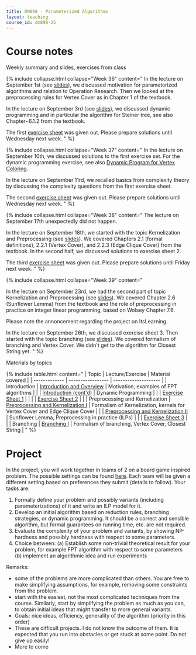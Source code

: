 ```yaml
---
title: DM898 - Parameterized Algorithms
layout: teaching
course_id: dm898-25
---
```


# Course notes

Weekly summary and slides, exercises from class

{% include collapse.html collapse="Week 36" content="
In the lecture on September 1st (see [slides](lecture1.pdf)), we discussed motivation for parameterized algorithms
and relation to Operation Research. Then we looked at the preprocessing rules for Vertex Cover as in Chapter 1 of the textbook.

In the lecture on September 3rd (see [slides](lecture2.pdf)), we discussed dynamic programming and in particular the algorithm for Steiner tree, see also Chapter~6.1.2 from the textbook.

The first [exercise sheet](exer1.pdf) was given out. Please prepare solutions until Wednesday next week.
" %}

{% include collapse.html collapse="Week 37" content="
In the lecture on September 10th, we discussed solutions to the first exercise set.
For the dynamic programming exercise, see also [Dynamic Program for Vertex Coloring](solution-coloring-dp.pdf).

In the lecture on September 11rd, we recalled basics from complexity theory by discussing the complexity questions from the first exercise sheet.

The second [exercise sheet](exer2.pdf) was given out. Please prepare solutions until Wednesday next week.
" %}

{% include collapse.html collapse="Week 38" content="
The lecture on September 17th unexpectedly did not happen.

In the lecture on September 18th, we started with the topic Kernelization and Preprocessing (see [slides](lecture3.pdf)). We covered Chapters 2.1 (formal definitions), 2.2.1 (Vertex Cover), and 2.2.3 (Edge Clique Cover) from the textbook. In the second half, we discussed solutions to exercise sheet 2.

The third [exercise sheet](exer3.pdf) was given out. Please prepare solutions until Friday next week.
" %}

{% include collapse.html collapse="Week 39" content="

In the lecture on September 23rd, we had the second part of topic Kernelization and Preprocessing (see [slides](lecture4.pdf)). We covered Chapter 2.6 (Sunflower Lemma) from the textbook and the role of preprocessing in practice on integer linear programming, based on Wolsey Chapter 7.6.

Please note the annoncement regarding the project on ItsLearning.

In the lecture on September 26th, we discussed exercise sheet 3. Then started with the topic branching (see [slides](lecture5.pdf)). We covered formalism of branching and Vertex Cover. We didn't get to the algorithm for Closest String yet.
" %}

Materials by topics

{% include table.html content="
| Topic         | Lecture/Exercise          |  Material covered    |
| ------------- | ----------------- | -------------------- |
| Introduction  | [Introduction and Overview](lecture1.pdf) | Motivation, examples of FPT algorithms |
|               | [Introduction (cont'd)](lecture2.pdf) | Dynamic Programming |
|               | [Exercise Sheet 1](exer1.pdf) |  |
|               | [Exercise Sheet 2](exer2.pdf) |  |
| Preprocessing and Kernelization  | [Preprocessing and Kernelization I](lecture3.pdf) | Formalism of Kernelization, kernels for Vertex Cover and Edge Clique Cover |
|               | [Preprocessing and Kernelization II](lecture4.pdf) | Sunflower Lemma, Preprocessing in practice (ILPs) |
|               | [Exercise Sheet 3](exer3.pdf) |  |
| Branching     | [Branching I](lecture5.pdf) | Formalism of branching, Vertex Cover, Closest String |
"
%}


# Project

In the project, you will work together in teams of 2 on a board game inspired problem.
The possible settings can be found [here](project). Each team will be given a different setting based on preferences they submit (details to follow).
Your tasks are:

1. Formally define your problem and possibly variants (including parameterizations) of it and write an ILP model for it.
2. Develop an initial algorithm based on reduction rules, branching strategies, or dynamic programming.
It should be a correct and sensible algorithm, but formal guarantees on running time, etc. are not required.
3. Evaluate the complexity of your problem and variants, by showing NP-hardness and possibly hardness with respect to some parameters. 
4. Choice between: (a) Establish some non-trivial theoretical result for your problem, for example FPT algorithm with respect to some parameters (b) implement an algorithmic idea and run experiments

Remarks:
- some of the problems are more complicated than others. You are free to make simplifying assumptions, for example, removing some constraints from the problem.
- start with the easiest, not the most complicated techniques from the course. Similarly, start by simplifying the problem as much as you can, to obtain initial ideas that might transfer to more general variants.
- Goals: nice ideas, efficiency, generality of the algorithm (priority in this order) 
- These are difficult projects. I do not know the outcome of them. It is expected that you run into obstacles or get stuck at some point. Do not give up easily!
- More to come
